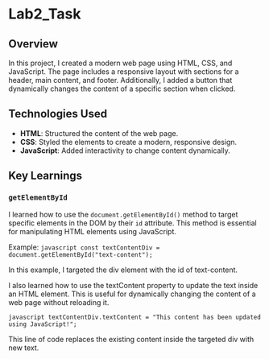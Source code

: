 # Lab2_Task

## Overview
In this project, I created a modern web page using HTML, CSS, and JavaScript. The page includes a responsive layout with sections for a header, main content, and footer. Additionally, I added a button that dynamically changes the content of a specific section when clicked.

## Technologies Used
- **HTML**: Structured the content of the web page.
- **CSS**: Styled the elements to create a modern, responsive design.
- **JavaScript**: Added interactivity to change content dynamically.

## Key Learnings

### `getElementById`
I learned how to use the `document.getElementById()` method to target specific elements in the DOM by their `id` attribute. This method is essential for manipulating HTML elements using JavaScript.

Example:
```javascript const textContentDiv = document.getElementById("text-content");```

In this example, I targeted the div element with the id of text-content.

I also learned how to use the textContent property to update the text inside an HTML element. This is useful for dynamically changing the content of a web page without reloading it.

```javascript textContentDiv.textContent = "This content has been updated using JavaScript!";```

This line of code replaces the existing content inside the targeted div with new text.